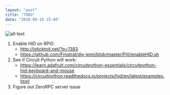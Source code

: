 ```yaml
---
layout: "post"
title: "TODO"
date: "2018-09-19 15:40"
---
```


![alt text](https://github.com/SterlingButters/ip-kvm-interface/blob/master/Example.png)


1) Enable HID on RPi0:
      - http://isticktoit.net/?p=1383
      - https://github.com/Fmstrat/diy-ipmi/blob/master/Pi0/enableHID.sh
2) See if Circuit Python will work:
      - https://learn.adafruit.com/circuitpython-essentials/circuitpython-hid-keyboard-and-mouse
      - https://circuitpython.readthedocs.io/projects/hid/en/latest/examples.html
3) Figure out ZeroRPC server issue

